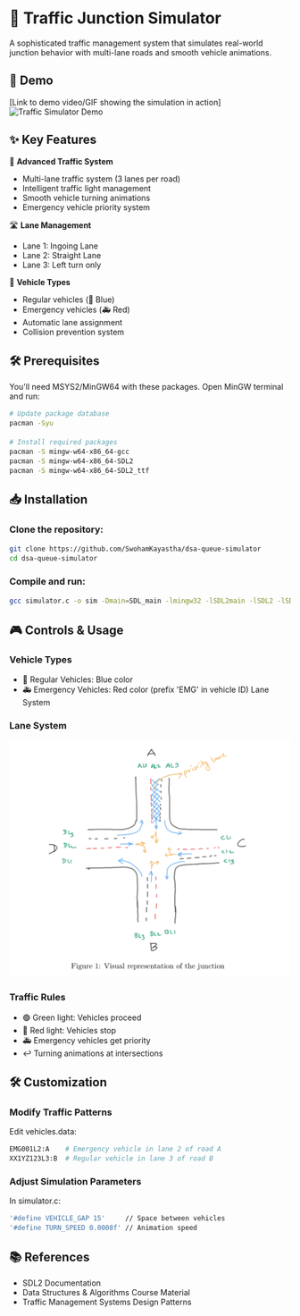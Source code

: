 # 🚦 Traffic Junction Simulator

A sophisticated traffic management system that simulates real-world junction behavior with multi-lane roads and smooth vehicle animations.

## 🎥 Demo
[Link to demo video/GIF showing the simulation in action]
![Traffic Simulator Demo](path_to_your_demo.gif)

## ✨ Key Features

🚗 **Advanced Traffic System**
- Multi-lane traffic system (3 lanes per road)
- Intelligent traffic light management
- Smooth vehicle turning animations
- Emergency vehicle priority system

🛣️ **Lane Management**
- Lane 1: Ingoing Lane
- Lane 2: Straight Lane
- Lane 3: Left turn only

🚨 **Vehicle Types**
- Regular vehicles (🚙 Blue)
- Emergency vehicles (🚑 Red)
- Automatic lane assignment
- Collision prevention system

## 🛠️ Prerequisites

You'll need MSYS2/MinGW64 with these packages. Open MinGW terminal and run:

```bash
# Update package database
pacman -Syu

# Install required packages
pacman -S mingw-w64-x86_64-gcc
pacman -S mingw-w64-x86_64-SDL2
pacman -S mingw-w64-x86_64-SDL2_ttf
```

## 📥 Installation
### Clone the repository:
```bash
git clone https://github.com/SwohamKayastha/dsa-queue-simulator
cd dsa-queue-simulator
```

### Compile and run:
```bash
gcc simulator.c -o sim -Dmain=SDL_main -lmingw32 -lSDL2main -lSDL2 -lSDL2_ttf && ./sim
```

## 🎮 Controls & Usage
### Vehicle Types
- 🚙 Regular Vehicles: Blue color
- 🚑 Emergency Vehicles: Red color (prefix 'EMG' in vehicle ID)
Lane System
### Lane System
![[dsa-image](dsa-queue-simulator\dsa-img.png)](https://github.com/SwohamKayastha/dsa-queue-simulator/blob/main/dsa-img.png)
<!-- here implement the image -->
### Traffic Rules
- 🟢 Green light: Vehicles proceed
- 🔴 Red light: Vehicles stop
- 🚑 Emergency vehicles get priority
- ↩️ Turning animations at intersections

## 🛠️ Customization
### Modify Traffic Patterns
Edit vehicles.data:
```bash
EMG001L2:A    # Emergency vehicle in lane 2 of road A
XX1YZ123L3:B  # Regular vehicle in lane 3 of road B
```
### Adjust Simulation Parameters
In simulator.c:
```bash
'#define VEHICLE_GAP 15'     // Space between vehicles
'#define TURN_SPEED 0.0008f' // Animation speed
```

## 📚 References
- SDL2 Documentation
- Data Structures & Algorithms Course Material
- Traffic Management Systems Design Patterns
